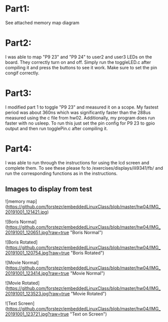 Part1:
================================
See attached memory map diagram

Part2:
================================
I was able to map "P9 23" and "P9 24" to user2 and user3 LEDs on the board. They correctly turn on and off.
Simply run the toggleLED.c after compiling it and press the buttons to see it work. Make sure to set the pin congif correctly.

Part3:
================================
I modified part 1 to toggle "P9 23" and measured it on a scope.
My fastest period was about 360ns which was significantly faster than the 288us measured using the c file from hw02.
Additionally, my program does run faster with no usleep.
To run this just set the pin config for P9 23 to gpio output and then run togglePin.c after compiling it.

Part4:
================================
I was able to run through the instructions for using the lcd screen and complete them.
To see these please fo to /exercises/displays/ili9341/fb/ and run the corresponding functions as in the instructions.

## Images to display from test
![memory map]
(https://github.com/forstezr/embeddedLinuxClass/blob/master/hw04/IMG_20191001_121421.jpg)

![Boris Normal]
(https://github.com/forstezr/embeddedLinuxClass/blob/master/hw04/IMG_20191001_120651.jpg?raw=true "Boris Normal")

![Boris Rotated]
(https://github.com/forstezr/embeddedLinuxClass/blob/master/hw04/IMG_20191001_120754.jpg?raw=true "Boris Rotated")

![Movie Normal]
(https://github.com/forstezr/embeddedLinuxClass/blob/master/hw04/IMG_20191001_123414.jpg?raw=true "Movie Normal")

![Movie Rotated]
(https://github.com/forstezr/embeddedLinuxClass/blob/master/hw04/IMG_20191001_123523.jpg?raw=true "Movie Rotated")

![Text Screen]
(https://github.com/forstezr/embeddedLinuxClass/blob/master/hw04/IMG_20191001_123721.jpg?raw=true "Text on Screen")
